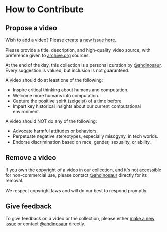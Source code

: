 # How to Contribute

## Propose a video

Wish to add a video? Please [create a new issue here](https://github.com/ahdinosaur/intertwingled/issues/new).

Please provide a title, description, and high-quality video source, with preference given to [archive.org](https://archive.org) sources.

At the end of the day, this collection is a personal curation by [@ahdinosaur](https://mikey.nz). Every suggestion is valued, but inclusion is not guaranteed.

A video should do at least one of the following:

- Inspire critical thinking about humans and computation.
- Welcome more humans into computation.
- Capture the positive spirit ([zeigeist](https://en.wikipedia.org/wiki/Zeitgeist)) of a time before.
- Impart key historical insights about our current computational environment.

A video should NOT do any of the following:

- Advocate harmful attitudes or behaviors.
- Perpetuate negative stereotypes, especially misogyny, in tech worlds.
- Endorse discrimination based on race, gender, sexuality, or ability.

## Remove a video

If you own the copyright of a video in our collection, and it's not accessible for non-commercial use, please contact [@ahdinosaur](https://mikey.nz) directly for its removal.

We respect copyright laws and will do our best to respond promptly.

## Give feedback

To give feedback on a video or the collection, please either [make a new issue](https://github.com/ahdinosaur/intertwingled/issues/new) or contact [@ahdinosaur](https://mikey.nz) directly.
